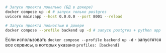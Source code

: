 ```bash
# Запуск проекта локально (БД в докере)
docker compose up -d # запуск только postgres
uvicorn main:app --host 0.0.0.0 --port 8001 --reload

# Запуск проекта полностью в докере
docker compose --profile backend up -d # запуск postgres + python app
```

Если использовать `docker compose --profile backend up -d` - запустятся все сервисы, в которых указано `profiles: [backend]`